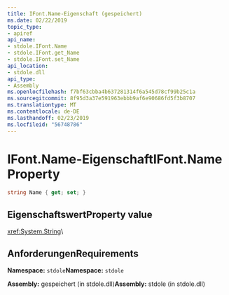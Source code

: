 ```yaml
---
title: IFont.Name-Eigenschaft (gespeichert)
ms.date: 02/22/2019
topic_type:
- apiref
api_name:
- stdole.IFont.Name
- stdole.IFont.get_Name
- stdole.IFont.set_Name
api_location:
- stdole.dll
api_type:
- Assembly
ms.openlocfilehash: f7bf63cbba4b637281314f6a545d78cf99b25c1a
ms.sourcegitcommit: 8f95d3a37e591963ebbb9af6e90686fd5f3b8707
ms.translationtype: MT
ms.contentlocale: de-DE
ms.lasthandoff: 02/23/2019
ms.locfileid: "56748786"
---
```

# <a name="ifontname-property"></a><span data-ttu-id="5f62c-102">IFont.Name-Eigenschaft</span><span class="sxs-lookup"><span data-stu-id="5f62c-102">IFont.Name Property</span></span>

```csharp
string Name { get; set; }
```

## <a name="property-value"></a><span data-ttu-id="5f62c-103">Eigenschaftswert</span><span class="sxs-lookup"><span data-stu-id="5f62c-103">Property value</span></span>

<xref:System.String>\

## <a name="requirements"></a><span data-ttu-id="5f62c-104">Anforderungen</span><span class="sxs-lookup"><span data-stu-id="5f62c-104">Requirements</span></span>

<span data-ttu-id="5f62c-105">**Namespace:** `stdole`</span><span class="sxs-lookup"><span data-stu-id="5f62c-105">**Namespace:** `stdole`</span></span>

<span data-ttu-id="5f62c-106">**Assembly:** gespeichert (in stdole.dll)</span><span class="sxs-lookup"><span data-stu-id="5f62c-106">**Assembly:** stdole (in stdole.dll)</span></span>